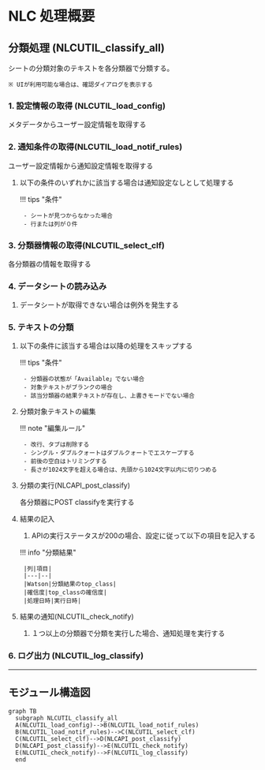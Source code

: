 # NLC 処理概要

## 分類処理 (NLCUTIL_classify_all)

シートの分類対象のテキストを各分類器で分類する。

	※ UIが利用可能な場合は、確認ダイアログを表示する

### 1. 設定情報の取得 (NLCUTIL_load_config)

メタデータからユーザー設定情報を取得する

### 2. 通知条件の取得(NLCUTIL_load_notif_rules)

ユーザー設定情報から通知設定情報を取得する

1. 以下の条件のいずれかに該当する場合は通知設定なしとして処理する

	!!! tips "条件"

		- シートが見つからなかった場合
		- 行または列が０件

### 3. 分類器情報の取得(NLCUTIL_select_clf)

各分類器の情報を取得する

### 4. データシートの読み込み

1. データシートが取得できない場合は例外を発生する

### 5. テキストの分類

1. 以下の条件に該当する場合は以降の処理をスキップする

	!!! tips "条件"

		- 分類器の状態が「Available」でない場合
		- 対象テキストがブランクの場合
		- 該当分類器の結果テキストが存在し、上書きモードでない場合

1. 分類対象テキストの編集

	!!! note "編集ルール"

		- 改行、タブは削除する
		- シングル・ダブルクォートはダブルクォートでエスケープする
		- 前後の空白はトリミングする
		- 長さが1024文字を超える場合は、先頭から1024文字以内に切りつめる

1. 分類の実行(NLCAPI_post_classify)

	各分類器にPOST classifyを実行する

1. 結果の記入

	1. APIの実行ステータスが200の場合、設定に従って以下の項目を記入する

	!!! info "分類結果"

    	|列|項目|
        |---|--|
        |Watson|分類結果のtop_class|
        |確信度|top_classの確信度|
        |処理日時|実行日時|

1. 結果の通知(NLCUTIL_check_notify)

	1. １つ以上の分類器で分類を実行した場合、通知処理を実行する

### 6. ログ出力 (NLCUTIL_log_classify)

---

## モジュール構造図
```mermaid
graph TB
  subgraph NLCUTIL_classify_all
  A(NLCUTIL_load_config)-->B(NLCUTIL_load_notif_rules)
  B(NLCUTIL_load_notif_rules)-->C(NLCUTIL_select_clf)
  C(NLCUTIL_select_clf)-->D(NLCAPI_post_classify)
  D(NLCAPI_post_classify)-->E(NLCUTIL_check_notify)
  E(NLCUTIL_check_notify)-->F(NLCUTIL_log_classify)
  end
```
